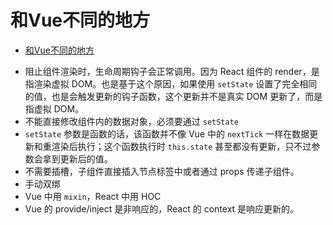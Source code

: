 # 和Vue不同的地方


<!-- TOC -->

- [和Vue不同的地方](#和vue不同的地方)

<!-- /TOC -->


* 阻止组件渲染时，生命周期钩子会正常调用。因为 React 组件的 render，是指渲染虚拟 DOM。也是基于这个原因，如果使用 `setState` 设置了完全相同的值，也是会触发更新的钩子函数，这个更新并不是真实 DOM 更新了，而是指虚拟 DOM。
* 不能直接修改组件内的数据对象，必须要通过 `setState`
* `setState` 参数是函数的话，该函数并不像 Vue 中的 `nextTick` 一样在数据更新和重渲染后执行；这个函数执行时 `this.state` 甚至都没有更新，只不过参数会拿到更新后的值。
* 不需要插槽，子组件直接插入节点标签中或者通过 props 传递子组件。
* 手动双绑
* Vue 中用 `mixin`，React 中用 HOC
* Vue 的 provide/inject 是非响应的，React 的 context 是响应更新的。